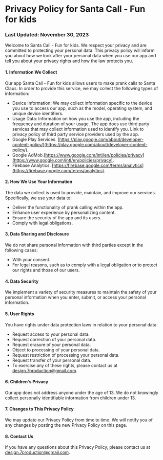 # Privacy Policy for Santa Call - Fun for kids
### Last Updated: November 30, 2023
Welcome to Santa Call - Fun for kids. We respect your privacy and are committed to protecting your personal data. This privacy policy will inform you about how we look after your personal data when you use our app and tell you about your privacy rights and how the law protects you.

#### 1. Information We Collect
Our app Santa Call - Fun for kids allows users to make prank calls to Santa Claus. In order to provide this service, we may collect the following types of information:
  - Device Information: We may collect information specific to the device you use to access our app, such as the model, operating system, and unique device identifiers.
  - Usage Data: Information on how you use the app, including the frequency and duration of your usage. 
The app does use third party services that may collect information used to identify you. Link to privacy policy of third party service providers used by the app.
  - Google Play Services. [https://play.google.com/about/developer-content-policy/](https://play.google.com/about/developer-content-policy/).
  - Google AdMob.[https://www.google.com/intl/en/policies/privacy](https://www.google.com/intl/en/policies/privacy).
  - Firebase Analytics. [https://firebase.google.com/terms/analytics](https://firebase.google.com/terms/analytics).
    
#### 2. How We Use Your Information
The data we collect is used to provide, maintain, and improve our services. Specifically, we use your data to:
  - Deliver the functionality of prank calling within the app.
  - Enhance user experience by personalizing content.
  - Ensure the security of the app and its users.
  - Comply with legal obligations.
    
#### 3. Data Sharing and Disclosure
We do not share personal information with third parties except in the following cases:
  - With your consent.
  - For legal reasons, such as to comply with a legal obligation or to protect our rights and those of our users.

#### 4. Data Security
We implement a variety of security measures to maintain the safety of your personal information when you enter, submit, or access your personal information.

#### 5. User Rights
You have rights under data protection laws in relation to your personal data:
  - Request access to your personal data.
  - Request correction of your personal data.
  - Request erasure of your personal data.
  - Object to processing of your personal data.
  - Request restriction of processing your personal data.
  - Request transfer of your personal data.
  - To exercise any of these rights, please contact us at [design.7production@gmail.com](design.7production@gmail.com).

#### 6. Children's Privacy
Our app does not address anyone under the age of 13. We do not knowingly collect personally identifiable information from children under 13.

#### 7. Changes to This Privacy Policy
We may update our Privacy Policy from time to time. We will notify you of any changes by posting the new Privacy Policy on this page.

#### 8. Contact Us
If you have any questions about this Privacy Policy, please contact us at [design.7production@gmail.com](design.7production@gmail.com).
